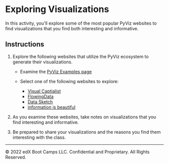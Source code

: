 # Exploring Visualizations

In this activity, you'll explore some of the most popular PyViz websites to find visualizations that you find both interesting and informative.

## Instructions

1. Explore the following websites that utilize the PyViz ecosystem to generate their visualizations.

    * Examine the [PyViz Examples page](https://examples.pyviz.org/)

    * Select one of the following websites to explore:

        - [Visual Captialist](https://www.visualcapitalist.com/)
        - [FlowingData](https://flowingdata.com/)
        - [Data Sketch](https://www.datasketch.es/)
        - [information is beautiful](https://informationisbeautiful.net/)

2. As you examine these websites, take notes on visualizations that you find interesting and informative.

3. Be prepared to share your visualizations and the reasons you find them interesting with the class.

---
© 2022 edX Boot Camps LLC. Confidential and Proprietary. All Rights Reserved.

